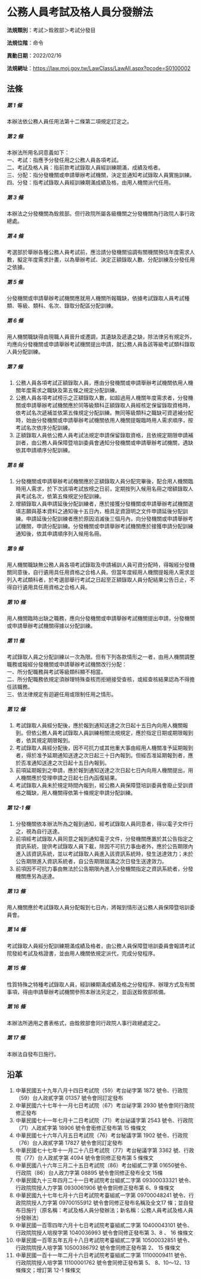 # 公務人員考試及格人員分發辦法




**法規類別**：考試＞銓敘部＞考試分發目

**法規位階**：命令

**異動日期**：2022/02/16  

**法規網址**：https://law.moj.gov.tw/LawClass/LawAll.aspx?pcode=S0100002



## 法條
##### 第 1 條
本辦法依公務人員任用法第十二條第二項規定訂定之。

##### 第 2 條
本辦法所用名詞意義如下：  
一、考試：指應予分發任用之公務人員各項考試。  
二、考試及格人員：指前款考試錄取人員經訓練期滿，成績及格者。  
三、分配：指分發機關或申請舉辦考試機關，決定並通知考試錄取人員實施訓練。  
四、分發：指考試錄取人員經訓練期滿成績及格，由用人機關派代任用。

##### 第 3 條
本辦法之分發機關為銓敘部。但行政院所屬各級機關之分發機關為行政院人事行政總處。

##### 第 4 條
考選部於舉辦各種公務人員考試前，應洽請分發機關協調有關機關預估年度需求人數，擬定年度需求計畫，以為舉辦考試、決定正額錄取人數、分配訓練及分發任用之依據。

##### 第 5 條
分發機關或申請舉辦考試機關應就用人機關所報職缺，依據考試錄取人員考試種類、等級、類科、名次、錄取分配區分配訓練。

##### 第 6 條
用人機關職缺得由現職人員晉升或遷調，其遺缺及遞遺之缺，除法律另有規定外，均應向分發機關或申請舉辦考試機關提出申請，就公務人員各該等級考試類科錄取人員分配訓練。

##### 第 7 條
1. 公務人員各項考試正額錄取人員，應由分發機關或申請舉辦考試機關依用人機關年度需求之職缺及第五條之規定分配訓練。
1. 公務人員各項考試榜示之正額錄取人數，如超過用人機關年度需求者，分發機關或申請舉辦考試機關應於同等級類科正額錄取人員經核定保留錄取資格時，依考試名次遞補並依第五條規定分配訓練。無同等級類科之職缺可資遞補分配時，始由分發機關或申請舉辦考試機關依用人機關提報臨時用人需求順序，按考試名次依序分配訓練。
1. 正額錄取人員依公務人員考試法規定申請保留錄取資格，且依規定期限申請補訓者，由公務人員保障暨培訓委員會通知分發機關或申請舉辦考試機關，遇缺依其申請順序分配訓練。

##### 第 8 條
1. 分發機關或申請舉辦考試機關應於正額錄取人員分配完畢後，配合用人機關臨時用人需求，於下次該項考試放榜之日前，定期按列入候用名冊之增額錄取人員考試名次，依第五條規定分配訓練。
1. 增額錄取人員申請延後分配訓練者，應於接獲分發機關或申請舉辦考試機關選填志願與基本資料之通知後十五日內，檢具足資證明之文件申請延後分配訓練。申請延後分配訓練者應於原因消滅後三個月內，向分發機關或申請舉辦考試機關，申請分配訓練。分發機關或申請舉辦考試機關應於接獲申請分配訓練通知後，依其申請順序列入候用名冊。

##### 第 9 條
用人機關職缺無公務人員各項考試錄取及申請補訓人員可資分配時，得報經分發機關同意後，自行遴用具任用資格之合格人員。但當年度經用人機關提報用人需求並列入考試類科者，於考選部舉行考試之日起至正額錄取人員分配結果公告日止，不得自行遴用具任用資格之合格人員。

##### 第 10 條
用人機關臨時出缺之職務，應向分發機關或申請舉辦考試機關提出申請，分發機關或申請舉辦考試機關得據以分配訓練。

##### 第 11 條
考試錄取人員之分配訓練以一次為限。但有下列各款情形之一者，由用人機關調整職務或報經分發機關或申請舉辦考試機關改行分配：  
一、所分配職務與考試等級類科顯不相當。  
二、所分配職務依規定須辦理特殊查核而拒絕接受查核，或經查核結果認為不得擔任該職務。  
三、依法律規定有迴避任用或限制任用之情形。

##### 第 12 條
1. 考試錄取人員經分配後，應於報到通知送達之次日起十五日內向用人機關報到。但依公務人員考試錄取人員訓練相關法規規定，應於指定日期或期限報到者，依其規定期限報到。
1. 考試錄取人員經分配後，因不可抗力或其他重大事由經用人機關准予延期報到者，得於准予延期通知送達之次日起三十日內報到。但經否准延期報到者，應於否准通知送達之次日起十五日內報到。
1. 前項延期報到之申請，應於報到通知送達之次日起七日內向用人機關提出，用人機關應於受理申請之日起七日內函復結果。
1. 考試錄取人員未於規定時間內報到，經公務人員保障暨培訓委員會廢止受訓資格之職缺，用人機關得依第十條規定申請分配訓練。

##### 第 12-1 條
1. 分發機關依本辦法所為之報到通知，經考試錄取人員同意者，得以電子文件行之，視為自行送達。
1. 前項經考試錄取人員同意之報到通知電子文件，分發機關應置於其公告指定之資訊系統，提供考試錄取人員下載，除因不可抗力事由者外，應於公告期限內進入該資訊系統，並以考試錄取人員進入該資訊系統時，發生送達效力；未於公告期限進入資訊系統者，自公告期限屆滿之次日發生送達效力。
1. 前項因不可抗力事由無法於公告期限內進入分發機關指定之資訊系統者，分發機關應另為送達。

##### 第 13 條
用人機關應於考試錄取人員分配報到七日內，將報到情形送公務人員保障暨培訓委員會。

##### 第 14 條
考試錄取人員經分配訓練期滿成績及格者，由公務人員保障暨培訓委員會報請考試院發給考試及格證書，並由用人機關依規定派代，完成分發程序。

##### 第 15 條
性質特殊之特種考試錄取人員，經訓練期滿成績及格之分發程序、辦理方式及有關事項，得由申請舉辦考試機關參照本辦法另定之，並函送銓敘部核備。

##### 第 16 條
本辦法所適用之書表格式，由銓敘部會同行政院人事行政總處定之。

##### 第 17 條
本辦法自發布日施行。

## 沿革
1. 中華民國五十九年八月十四日考試院（59）考台祕字第 1872 號令、行政院（59）台人政貳字第 01357  號令會同訂定發布
1. 中華民國六十七年十一月七日考試院（67）考台祕字第 2930 號令會同行政院修正發布
1. 中華民國七十一年七月十二日考試院（71）考台祕議字第 2543 號令、行政院（71）人政貳字第 18906  號令會銜修正發布第 15 條條文
1. 中華民國七十六年八月五日考試院（76）考台秘議字第 1902 號令、行政院（76）台人政貳字第 17827  號令會同訂定發布
1. 中華民國七十七年十一月二十八日考試院（77）考台秘議字第 3362 號、行政院（77）台人政貳字第 4094 號令會同修正發布第 5  條條文
1. 中華民國八十六年三月二十五日考試院（86）考台組貳二字第 01650號令、行政院（86）台人政力字第 08895  號令會同修正發布全文 15條
1. 中華民國九十三年四月二十一日考試院考台組貳二字第 09300033321  號令、行政院院授人力字第 0930061906 號令會同修正發布第 6、9 條條文
1. 中華民國九十七年七月十六日考試院考臺組貳一字第 09700048241  號令、行政院院授人力字第 09700155912  號令會同修正發布名稱及全文17  條；並自發布日施行（原名稱：考試及格人員分發辦法；新名稱：公務人員考試及格人員分發辦法）
1. 中華民國一百零四年六月十七日考試院考臺組貳二字第 10400043101  號令、行政院院授人培揆字第 1040036993 號令會同修正發布第 3、8 、 16 條條文
1.  中華民國一百零五年五月十八日考試院考臺組貳二字第 10500032851  號令、行政院院授人培字第 10500386792  號令會同修正發布第 2、  15  條條文
1.  中華民國一百十一年二月十六日考試院考臺組貳二字第 11100009411  號令、行政院院授人培字第 11100001762  號令會同修正發布第 5、  8、10～12、13 條條文；增訂第 12-1 條條文

